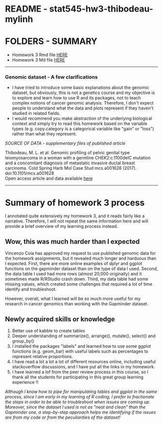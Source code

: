 # README - stat545-hw3-thibodeau-mylinh

# FOLDERS - SUMMARY 

- Homework 3 Rmd file [HERE](https://github.com/mylinhthibodeau/STAT545-HW-thibodeau-mylinh/blob/master/stat545-hw3-thibodeau-mylinh/stat545-hw03-thibodeau-mylinh.Rmd)
- Homework 3 Md file [HERE](https://github.com/mylinhthibodeau/STAT545-HW-thibodeau-mylinh/blob/master/stat545-hw3-thibodeau-mylinh/stat545-hw03-thibodeau-mylinh.md)

*** 

### Genomic dataset - A few clarifications

* I have tried to introduce some basic explanations about the genomic dataset, but obviously, this is not a genetics course and my objective is to explore and learn how to use R and its packages, not to teach complex notions of cancer genomic analysis. Therefore, I don't expect people to understand what the data and plots represent if they haven't studied in related fields. 
* I would recommend you make abstraction of the underlying biological context and simply try to read this homework based on the variable types (e.g. copy.category is a categorical variable like "gain" or "loss") rather than what they represent.

*SOURCE OF DATA - supplementary files of published article*

Thibodeau, M. L. et al. Genomic profiling of pelvic genital type leiomyosarcoma in a woman with a germline CHEK2:c.1100delC mutation and a concomitant diagnosis of metastatic invasive ductal breast carcinoma. Cold Spring Harb Mol Case Stud mcs.a001628 (2017). doi:10.1101/mcs.a001628  
Open access article and data available [here](http://molecularcasestudies.cshlp.org/content/3/5/a001628.long)  

***

# Summary of homework 3 process  

I annotated quite extensively my homework 3, and it reads fairly like a narrative. Therefore, I will not repeat the same information here and will provide a brief overview of my learning process instead.


## Wow, this was much harder than I expected

Vincenzo Coia has approved my request to use published genomic data for the homework assignments, but it revealed much longer and harduous than I expected. First, there are more online examples of dplyr and ggplot functions on the gapminder dataset than on the type of data I used. Second, the data table I used had more rows (almost 20,000 originally) and it sometimes made R/RStudio crash down. Third, my data table had some missing values, which created some challenges that required a lot of time identify and troubleshoot. 

However, overall, what I learned will be so much more useful for my research in cancer genomics than working with the Gapminder dataset. 

## Newly acquired skills or knowledge

1. Better use of kabble to create tables
2. Deeper understanding of summarize(), arrange(), mutate(), select() and group_by()
3. I installed the packages "labels" and learned how to use some ggplot functions (e.g. geom_bar) with useful labels such as percentages to represent relative proportions.
4. I have read a lot a lot a lot of different resources online, including useful stackoverflow discussions, and I have put all the links in my homework.
5. I have learned a lof from the peer review process in this course, so I thank all the students for participating in this great group learning experience !!

*Although I know how to pipe for manipulating tables and ggplot in the same process, since I am early in my learning of R coding, I prefer to fractionate the steps in order to be able to troubleshoot when issues are coming up. Moreover, since the dataset I used is not as "neat and clean" than the Gapminder one, a step-by-step approach helps me identifying if the issues are from my code or from the peculiarities of the dataset!*

